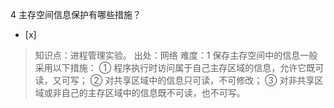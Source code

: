 4
主存空间信息保护有哪些措施？
- [x]  

> 知识点：进程管理实验。
> 出处：网络
> 难度：1
> 保存主存空间中的信息一般采用以下措施： ① 程序执行时访问属于自己主存区域的信息，允许它既可读，又可写； ② 对共享区域中的信息只可读，不可修改； ③
> 对非共享区域或非自己的主存区域中的信息既不可读，也不可写。
